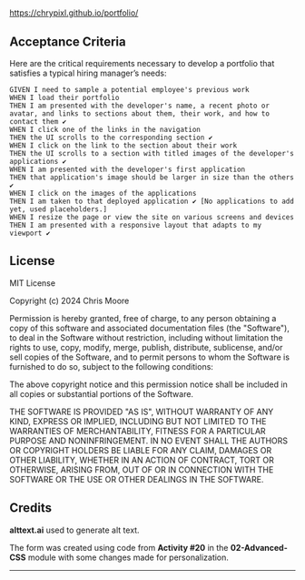 # <My Portfolio>

https://chrypixl.github.io/portfolio/

## Acceptance Criteria

Here are the critical requirements necessary to develop a portfolio that satisfies a typical hiring manager’s needs:  
  
```  
GIVEN I need to sample a potential employee's previous work  
WHEN I load their portfolio  
THEN I am presented with the developer's name, a recent photo or avatar, and links to sections about them, their work, and how to contact them ✔️  
WHEN I click one of the links in the navigation  
THEN the UI scrolls to the corresponding section ✔️  
WHEN I click on the link to the section about their work  
THEN the UI scrolls to a section with titled images of the developer's applications ✔️  
WHEN I am presented with the developer's first application  
THEN that application's image should be larger in size than the others ✔️  
WHEN I click on the images of the applications  
THEN I am taken to that deployed application ✔️ [No applications to add yet, used placeholders.]  
WHEN I resize the page or view the site on various screens and devices  
THEN I am presented with a responsive layout that adapts to my viewport ✔️  
```



## License

MIT License

Copyright (c) 2024 Chris Moore

Permission is hereby granted, free of charge, to any person obtaining a copy
of this software and associated documentation files (the "Software"), to deal
in the Software without restriction, including without limitation the rights
to use, copy, modify, merge, publish, distribute, sublicense, and/or sell
copies of the Software, and to permit persons to whom the Software is
furnished to do so, subject to the following conditions:

The above copyright notice and this permission notice shall be included in all
copies or substantial portions of the Software.

THE SOFTWARE IS PROVIDED "AS IS", WITHOUT WARRANTY OF ANY KIND, EXPRESS OR
IMPLIED, INCLUDING BUT NOT LIMITED TO THE WARRANTIES OF MERCHANTABILITY,
FITNESS FOR A PARTICULAR PURPOSE AND NONINFRINGEMENT. IN NO EVENT SHALL THE
AUTHORS OR COPYRIGHT HOLDERS BE LIABLE FOR ANY CLAIM, DAMAGES OR OTHER
LIABILITY, WHETHER IN AN ACTION OF CONTRACT, TORT OR OTHERWISE, ARISING FROM,
OUT OF OR IN CONNECTION WITH THE SOFTWARE OR THE USE OR OTHER DEALINGS IN THE
SOFTWARE.


## Credits

**alttext.ai** used to generate alt text.

The form was created using code from **Activity #20** in the **02-Advanced-CSS** module with some changes made for personalization.

---

